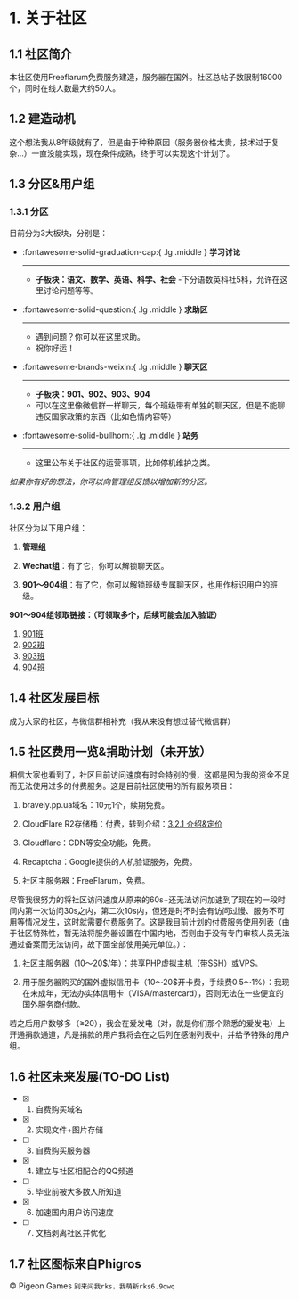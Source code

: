 # 1. 关于社区

## 1.1 社区简介

本社区使用Freeflarum免费服务建造，服务器在国外。社区总帖子数限制16000个，同时在线人数最大约50人。

## 1.2 建造动机

这个想法我从8年级就有了，但是由于种种原因（服务器价格太贵，技术过于复杂...）一直没能实现，现在条件成熟，终于可以实现这个计划了。

## 1.3 分区&用户组

### 1.3.1 分区
目前分为3大板块，分别是：

<div class="grid cards" markdown>

-   :fontawesome-solid-graduation-cap:{ .lg .middle } __学习讨论__

    ---

    - **子板块：语文、数学、英语、科学、社会**
    -下分语数英科社5科，允许在这里讨论问题等等。

-   :fontawesome-solid-question:{ .lg .middle } __求助区__

    ---

    - 遇到问题？你可以在这里求助。
    - 祝你好运！

-   :fontawesome-brands-weixin:{ .lg .middle } __聊天区__

    ---

    - **子板块：901、902、903、904**
    - 可以在这里像微信群一样聊天，每个班级带有单独的聊天区，但是不能聊违反国家政策的东西（比如色情内容等）
-   :fontawesome-solid-bullhorn:{ .lg .middle } __站务__

    ---

    - 这里公布关于社区的运营事项，比如停机维护之类。

</div>





*如果你有好的想法，你可以向管理组反馈以增加新的分区。*

### 1.3.2 用户组

社区分为以下用户组：
1. **管理组**

2. **Wechat组**：有了它，你可以解锁聊天区。

3. **901～904组**：有了它，你可以解锁班级专属聊天区，也用作标识用户的班级。

**901～904组领取链接：（可领取多个，后续可能会加入验证）**

1. [901班](/get-role/fvjCu3tsDdJLUcJ2)
2. [902班](/get-role/In8NqOtKqFNTpXyB)
3. [903班](/get-role/pKmGrZWrgfetItow)
4. [904班](/get-role/xPBOpfnl0TOdlHmZ)

## 1.4 社区发展目标

成为大家的社区，与微信群相补充（我从来没有想过替代微信群）

## 1.5 社区费用一览&捐助计划（未开放）

相信大家也看到了，社区目前访问速度有时会特别的慢，这都是因为我的资金不足而无法使用过多的付费服务。这是目前社区使用的所有服务项目：

1. bravely.pp.ua域名：10元1个，续期免费。

2. CloudFlare R2存储桶：付费，转到介绍：[3.2.1 介绍&定价](#321-%E4%BB%8B%E7%BB%8D%E5%AE%9A%E4%BB%B7)

3. Cloudflare：CDN等安全功能，免费。

4. Recaptcha：Google提供的人机验证服务，免费。

5. 社区主服务器：FreeFlarum，免费。

尽管我很努力的将社区访问速度从原来的60s+还无法访问加速到了现在的一段时间内第一次访问30s之内，第二次10s内，但还是时不时会有访问过慢、服务不可用等情况发生，这时就需要付费服务了。这是我目前计划的付费服务使用列表（由于社区特殊性，暂无法将服务器设置在中国内地，否则由于没有专门审核人员无法通过备案而无法访问，故下面全部使用美元单位。）：

1. 社区主服务器（10～20$/年）：共享PHP虚拟主机（带SSH）或VPS。

2. 用于服务器购买的国外虚拟信用卡（10～20$开卡费，手续费0.5～1%）：我现在未成年，无法办实体信用卡（VISA/mastercard），否则无法在一些便宜的国外服务商付款。

若之后用户数够多（≥20），我会在爱发电（对，就是你们那个熟悉的爱发电）上开通捐款通道，凡是捐款的用户我将会在之后列在感谢列表中，并给予特殊的用户组。

## 1.6 社区未来发展(TO-DO List)

- [x] 1. 自费购买域名
- [x] 2. 实现文件+图片存储
- [ ] 3. 自费购买服务器
- [x] 4. 建立与社区相配合的QQ频道
- [ ] 5. 毕业前被大多数人所知道
- [x] 6. 加速国内用户访问速度
- [ ] 7. 文档剥离社区并优化

## 1.7 社区图标来自Phigros
© Pigeon Games
`别来问我rks，我萌新rks6.9qwq`